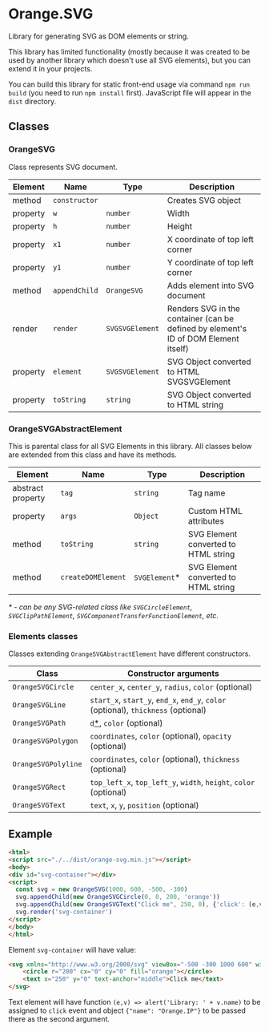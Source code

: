 # Orange.SVG

Library for generating SVG as DOM elements or string.

This library has limited functionality (mostly because it was created to be used by another library which doesn't use all SVG elements), but you can extend it in your projects.

You can build this library for static front-end usage via command `npm run build` (you need to run `npm install` first). JavaScript file will appear in the `dist` directory.

## Classes

### OrangeSVG

Class represents SVG document.

| Element | Name | Type | Description |
|---|---|---|---|
| method | `constructor` |  | Creates SVG object |
| property | `w` | `number` | Width |
| property | `h` | `number` | Height |
| property | `x1` | `number` | X coordinate of top left corner |
| property | `y1` | `number` | Y coordinate of top left corner |
| method | `appendChild` | `OrangeSVG` | Adds element into SVG document |
| render | `render` | `SVGSVGElement` | Renders SVG in the container (can be defined by element's ID of DOM Element itself) |
| property | `element` | `SVGSVGElement` | SVG Object converted to HTML SVGSVGElement |
| property | `toString` | `string` | SVG Object converted to HTML string |

### OrangeSVGAbstractElement

This is parental class for all SVG Elements in this library. All classes below are extended from this class and have its methods.

| Element | Name | Type | Description |
|---|---|---|---|
| abstract property | `tag` | `string` | Tag name |
| property | `args` | `Object` | Custom HTML attributes |
| method | `toString` | `string` | SVG Element converted to HTML string |
| method | `createDOMElement` | `SVGElement`* | SVG Element converted to HTML string |

_* - can be any SVG-related class like `SVGCircleElement`, `SVGClipPathElement`, `SVGComponentTransferFunctionElement`, etc._

### Elements classes

Classes extending `OrangeSVGAbstractElement` have different constructors.

| Class | Constructor arguments |
|---|---|
| `OrangeSVGCircle` | `center_x`, `center_y`, `radius`, `color` (optional) |
| `OrangeSVGLine` | `start_x`, `start_y`, `end_x`, `end_y`, `color` (optional), `thickness` (optional) |
| `OrangeSVGPath` | `d`[*](https://www.w3schools.com/graphics/svg_path.asp), `color` (optional) |
| `OrangeSVGPolygon` | `coordinates`, `color` (optional), `opacity` (optional) |
| `OrangeSVGPolyline` | `coordinates`, `color` (optional), `thickness` (optional) |
| `OrangeSVGRect` | `top_left_x`, `top_left_y`, `width`, `height`, `color` (optional) |
| `OrangeSVGText` | `text`, `x`, `y`, `position` (optional) |

## Example

```html
<html>
<script src="./../dist/orange-svg.min.js"></script>
<body>
<div id="svg-container"></div>
<script>
  const svg = new OrangeSVG(1000, 600, -500, -300)
  svg.appendChild(new OrangeSVGCircle(0, 0, 200, 'orange'))
  svg.appendChild(new OrangeSVGText("Click me", 250, 0), {'click': (e,v) => alert('Library: ' + v.name)}, {"name": "Orange.IP"})
  svg.render('svg-container')
</script>
</body>
</html>
```

Element `svg-container` will have value:

```html
<svg xmlns="http://www.w3.org/2000/svg" viewBox="-500 -300 1000 600" width="1000" height="600">
    <circle r="200" cx="0" cy="0" fill="orange"></circle>
    <text x="250" y="0" text-anchor="middle">Click me</text>
</svg>
```

Text element will have function `(e,v) => alert('Library: ' + v.name)` to be assigned to `click` event and object `{"name": "Orange.IP"}` to be passed there as the second argument.